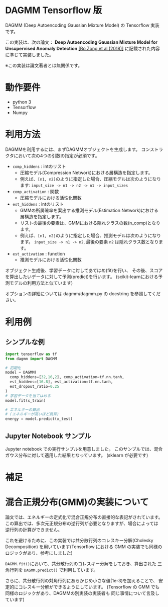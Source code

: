 # DAGMM Tensorflow 版
DAGMM (Deep Autoencoding Gaussian Mixture Model) の Tensorflow 実装です。

この実装は、次の論文：
**Deep Autoencoding Gaussian Mixture Model for Unsupervised Anomaly Detection**
[[Bo Zong et al (2018)]](https://openreview.net/pdf?id=BJJLHbb0-)
に記載された内容に準じて実装しました。

※この実装は論文著者とは無関係です。

# 動作要件
- python 3
- Tensorflow
- Numpy

# 利用方法
DAGMMを利用するには、まずDAGMMオブジェクトを生成します。
コンストラクタにおいて次の4つの引数の指定が必須です。

- ``comp_hiddens`` : intのリスト
  - 圧縮モデル(Compression Network)における層構造を指定します。
  - 例えば、``[n1, n2]``のように指定した場合、圧縮モデルは次のようになります:
  ``input_size -> n1 -> n2 -> n1 -> input_sizes``
- ``comp_activation`` : 関数
  - 圧縮モデルにおける活性化関数
- ``est_hiddens`` : intのリスト
  - GMMの所属確率を案出する推測モデル(Estimation Network)における
    層構造を指定します。
  - リストの最後の要素は、GMMにおける隠れクラスの数(n_comp)となります。
  - 例えば、``[n1, n2]``のように指定した場合、推測モデルは次のようになります。
    ``input_size -> n1 -> n2``, 最後の要素 ``n2`` は隠れクラス数となります。
- ``est_activation`` : function
  - 推測モデルにおける活性化関数

オブジェクト生成後、学習データに対してあてはめ(fit)を行い、
その後、スコアを算出したいデータに対して予測(predict)を行います。
(scikit-learnにおける予測モデルの利用方法と似ています)

オプションの詳細については dagmm/dagmm.py の docstring を参照してください。

# 利用例
## シンプルな例
``` python
import tensorflow as tf
from dagmm import DAGMM

# 初期化
model = DAGMM(
  comp_hiddens=[32,16,2], comp_activation=tf.nn.tanh,
  est_hiddens=[16.8], est_activation=tf.nn.tanh,
  est_dropout_ratio=0.25
)
# 学習データを当てはめる
model.fit(x_train)

# エネルギーの算出
# (エネルギーが高いほど異常)
energy = model.predict(x_test)
```

## Jupyter Notebook サンプル
Jupyter notebook での実行サンプルを用意しました。
このサンプルでは、混合ガウス分布に対して適用した結果となっています。
(sklearn が必要です)

# 補足

# 混合正規分布(GMM)の実装について
論文では、エネルギーの定式化で混合正規分布の直接的な表記がされています。
この算出では、多次元正規分布の逆行列が必要となりますが、場合によっては
逆行列の計算ができません。

これを避けるために、この実装では共分散行列のコレスキー分解(Cholesky Decomposition)
を用いています(Tensorflow における GMM の実装でも同様のロジックがあり、参考にしました)

``DAGMM.fit()``において、共分散行列のコレスキー分解をしておき、算出された
三角行列を ``DAGMM.predict()`` で利用しています。

さらに、共分散行列の対角行列にあらかじめ小さな値(1e-3)を加えることで、
安定的にコレスキー分解ができるようにしています。
(Tensorflow の GMM でも同様のロジックがあり、DAGMMの別実装の実装者も
同じ事情について言及しています)

